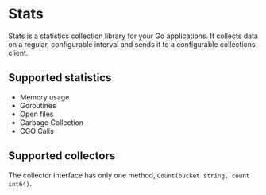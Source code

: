 # Stats

Stats is a statistics collection library for your Go applications. It collects
data on a regular, configurable interval and sends it to a configurable
collections client.

## Supported statistics

- Memory usage
- Goroutines
- Open files
- Garbage Collection
- CGO Calls

## Supported collectors

The collector interface has only one method, `Count(bucket string, count int64)`.
